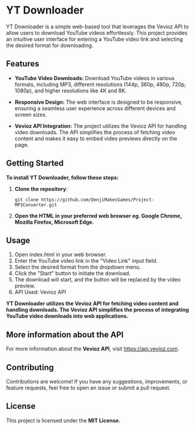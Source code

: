 # YT Downloader

YT Downloader is a simple web-based tool that leverages the Vevioz API to allow users to download YouTube videos effortlessly. This project provides an intuitive user interface for entering a YouTube video link and selecting the desired format for downloading.

## Features

- **YouTube Video Downloads:** Download YouTube videos in various formats, including MP3, different resolutions (144p, 360p, 480p, 720p, 1080p), and higher resolutions like 4K and 8K.
  
- **Responsive Design:** The web interface is designed to be responsive, ensuring a seamless user experience across different devices and screen sizes.

- **Vevioz API Integration:** The project utilizes the Vevioz API for handling video downloads. The API simplifies the process of fetching video content and makes it easy to embed video previews directly on the page.

## Getting Started

**To install YT Downloader, follow these steps:**

1. **Clone the repository**:

   ```
   git clone https://github.com/DenjiMakesGames/Project-MP3Converter.git
   ```
2. **Open the HTML in your preferred web browser eg. Google Chrome, Mozilla Firefox, Microsoft Edge.**

## Usage
1. Open index.html in your web browser.
2. Enter the YouTube video link in the "Video Link" input field.
3. Select the desired format from the dropdown menu.
4. Click the "Start" button to initiate the download.
5. The download will start, and the button will be replaced by the video preview.
6. API Used: Vevioz API

**YT Downloader utilizes the Vevioz API for fetching video content and handling downloads. The Vevioz API simplifies the process of integrating YouTube video downloads into web applications.**

## More information about the API
For more information about the **Vevioz API**, visit https://api.vevioz.com.

## Contributing
Contributions are welcome! If you have any suggestions, improvements, or feature requests, feel free to open an issue or submit a pull request.

## License
This project is licensed under the **MIT License.**
